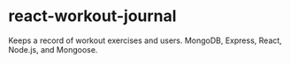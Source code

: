 # react-workout-journal
Keeps a record of workout exercises and users. MongoDB, Express, React, Node.js, and Mongoose.
